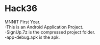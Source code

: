 # Hack36
MNNIT First Year.<BR>
-This is an Android Application Project.<BR>
-SignUp.7z is the compressed project folder.<BR>
-app-debug.apk is the apk.
